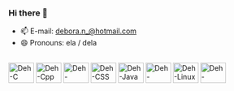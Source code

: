 ### Hi there 👋

- 📫 E-mail: debora.n_@hotmail.com
- 😄 Pronouns: ela / dela

<!-- <div align="left">
  <a href="https://github.com/deborakny">
  <img height="180em" src="https://github-readme-stats.vercel.app/api?username=deborakny&show_icons=true&theme=radical&include_all_commits=true&count_private=true"/>
</div> -->
  
<div style="display: inline_block"><br>
  <img align="center" alt="Deh-C" height="40" width="50" src="https://cdn.jsdelivr.net/gh/devicons/devicon/icons/c/c-original.svg">
  <img align="center" alt="Deh-Cpp" height="40" width="50" src="https://cdn.jsdelivr.net/gh/devicons/devicon/icons/cplusplus/cplusplus-original.svg">
  <img align="center" alt="Deh-HTML" height="40" width="50" src="https://cdn.jsdelivr.net/gh/devicons/devicon/icons/html5/html5-original-wordmark.svg">
  <img align="center" alt="Deh-CSS" height="40" width="50" src="https://cdn.jsdelivr.net/gh/devicons/devicon/icons/css3/css3-original.svg">
  <img align="center" alt="Deh-Java" height="40" width="50" src="https://cdn.jsdelivr.net/gh/devicons/devicon/icons/java/java-original-wordmark.svg">
  <img align="center" alt="Deh-JavaScript" height="40" width="50" src="https://cdn.jsdelivr.net/gh/devicons/devicon/icons/javascript/javascript-plain.svg">
  <img align="center" alt="Deh-Linux" height="40" width="50" src="https://cdn.jsdelivr.net/gh/devicons/devicon/icons/linux/linux-original.svg">
  <img align="center" alt="Deh-Mysql" height="40" width="50" src="https://cdn.jsdelivr.net/gh/devicons/devicon/icons/mysql/mysql-original-wordmark.svg">
</div>

